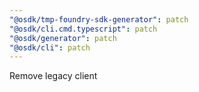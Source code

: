 ```yaml
---
"@osdk/tmp-foundry-sdk-generator": patch
"@osdk/cli.cmd.typescript": patch
"@osdk/generator": patch
"@osdk/cli": patch
---
```


Remove legacy client
